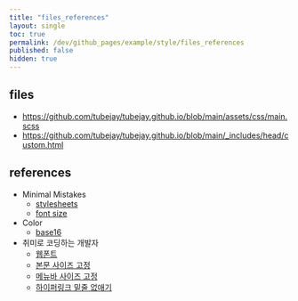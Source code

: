 ```yaml
---
title: "files_references"
layout: single
toc: true
permalink: /dev/github_pages/example/style/files_references
published: false
hidden: true
---
```


## files

- <https://github.com/tubejay/tubejay.github.io/blob/main/assets/css/main.scss>
- <https://github.com/tubejay/tubejay.github.io/blob/main/_includes/head/custom.html>

## references

- Minimal Mistakes
  - [stylesheets](https://mmistakes.github.io/minimal-mistakes/docs/stylesheets/)
  - [font size](https://github.com/mmistakes/minimal-mistakes/discussions/1219#discussioncomment-172827)
- Color
  - [base16](http://chriskempson.com/projects/base16/)
- 취미로 코딩하는 개발자
  - [웹폰트](https://devinlife.com/howto%20github%20pages/set-font/)
  - [본문 사이즈 고정](https://devinlife.com/howto%20github%20pages/github-pages-settings/#1-%EB%B3%B8%EB%AC%B8-%EC%82%AC%EC%9D%B4%EC%A6%88-%EA%B3%A0%EC%A0%95)
  - [메뉴바 사이즈 고정](https://devinlife.com/howto%20github%20pages/github-pages-settings/#2-%EB%A9%94%EB%89%B4%EB%B0%94-%EC%82%AC%EC%9D%B4%EC%A6%88-%EC%A1%B0%EC%A0%95)
  - [하이퍼링크 밑줄 없애기](https://devinlife.com/howto%20github%20pages/github-pages-settings/#4-css-a-tag-%ED%95%98%EC%9D%B4%ED%8D%BC%EB%A7%81%ED%81%AC-%EB%B0%91%EC%A4%84-%EC%97%86%EC%95%A0%EA%B8%B0)
